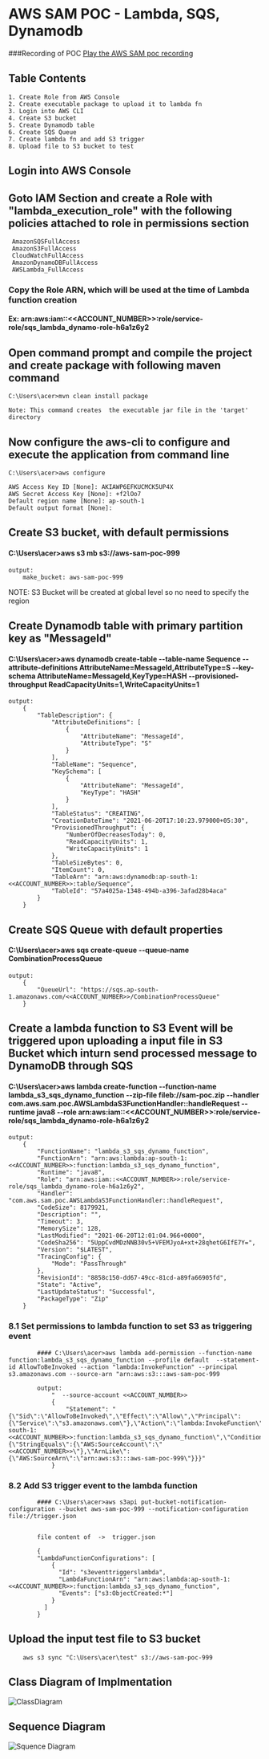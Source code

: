 # AWS SAM POC - Lambda, SQS, Dynamodb

###Recording of POC
[Play the AWS SAM poc recording](https://github.com/manojk1216/aws-sam-poc/blob/main/images/AWS_SAM_POC.mp4)

## Table Contents
	1. Create Role from AWS Console
	2. Create executable package to upload it to lambda fn
	3. Login into AWS CLI
	4. Create S3 bucket
	5. Create Dynamodb table
	6. Create SQS Queue
	7. Create lambda fn and add S3 trigger
	8. Upload file to S3 bucket to test
	

## Login into AWS Console

## Goto IAM Section and create a Role with "lambda_execution_role" with the following policies attached to role in permissions section
 
	 AmazonSQSFullAccess
	 AmazonS3FullAccess
	 CloudWatchFullAccess
	 AmazonDynamoDBFullAccess
	 AWSLambda_FullAccess
 
 ### Copy the Role ARN, which will be used at the time of Lambda function creation
		
#### Ex: arn:aws:iam::<<ACCOUNT_NUMBER>>:role/service-role/sqs_lambda_dynamo-role-h6a1z6y2

## Open command prompt and compile the project and create package with following maven command

	C:\Users\acer>mvn clean install package
	
	Note: This command creates  the executable jar file in the 'target' directory
	
## Now configure the aws-cli to configure and execute the application from command line
	
	C:\Users\acer>aws configure
	
	AWS Access Key ID [None]: AKIAWP6EFKUCMCK5UP4X
	AWS Secret Access Key [None]: +f2lOo7
	Default region name [None]: ap-south-1
	Default output format [None]:



## Create S3 bucket, with default permissions

#### C:\Users\acer>aws s3 mb s3://aws-sam-poc-999
	
	output:
		make_bucket: aws-sam-poc-999 

NOTE: S3 Bucket will be created at global level so no need to specify the region


## Create Dynamodb table with primary partition key as "MessageId"


#### C:\Users\acer>aws dynamodb create-table --table-name Sequence --attribute-definitions AttributeName=MessageId,AttributeType=S --key-schema AttributeName=MessageId,KeyType=HASH --provisioned-throughput ReadCapacityUnits=1,WriteCapacityUnits=1
	
	output:
		{
			"TableDescription": {
				"AttributeDefinitions": [
					{
						"AttributeName": "MessageId",
						"AttributeType": "S"
					}
				],
				"TableName": "Sequence",
				"KeySchema": [
					{
						"AttributeName": "MessageId",
						"KeyType": "HASH"
					}
				],
				"TableStatus": "CREATING",
				"CreationDateTime": "2021-06-20T17:10:23.979000+05:30",
				"ProvisionedThroughput": {
					"NumberOfDecreasesToday": 0,
					"ReadCapacityUnits": 1,
					"WriteCapacityUnits": 1
				},
				"TableSizeBytes": 0,
				"ItemCount": 0,
				"TableArn": "arn:aws:dynamodb:ap-south-1:<<ACCOUNT_NUMBER>>:table/Sequence",
				"TableId": "57a4025a-1348-494b-a396-3afad28b4aca"
			}
		}



## Create SQS Queue with default properties

#### C:\Users\acer>aws sqs create-queue --queue-name CombinationProcessQueue
	
	output:
		{
			"QueueUrl": "https://sqs.ap-south-1.amazonaws.com/<<ACCOUNT_NUMBER>>/CombinationProcessQueue"
		}


## Create a lambda function to S3 Event will be triggered upon uploading a input file in S3 Bucket which inturn send processed message to DynamoDB through SQS


#### C:\Users\acer>aws lambda create-function --function-name lambda_s3_sqs_dynamo_function --zip-file fileb://sam-poc.zip --handler com.aws.sam.poc.AWSLambdaS3FunctionHandler::handleRequest --runtime java8 --role arn:aws:iam::<<ACCOUNT_NUMBER>>:role/service-role/sqs_lambda_dynamo-role-h6a1z6y2

	output:
		{
			"FunctionName": "lambda_s3_sqs_dynamo_function",
			"FunctionArn": "arn:aws:lambda:ap-south-1:<<ACCOUNT_NUMBER>>:function:lambda_s3_sqs_dynamo_function",
			"Runtime": "java8",
			"Role": "arn:aws:iam::<<ACCOUNT_NUMBER>>:role/service-role/sqs_lambda_dynamo-role-h6a1z6y2",
			"Handler": "com.aws.sam.poc.AWSLambdaS3FunctionHandler::handleRequest",
			"CodeSize": 8179921,
			"Description": "",
			"Timeout": 3,
			"MemorySize": 128,
			"LastModified": "2021-06-20T12:01:04.966+0000",
			"CodeSha256": "5UppCvdMDzNNB30v5+VFEMJyoA+xt+28qhetG6IfE7Y=",
			"Version": "$LATEST",
			"TracingConfig": {
				"Mode": "PassThrough"
			},
			"RevisionId": "8858c150-dd67-49cc-81cd-a89fa66905fd",
			"State": "Active",
			"LastUpdateStatus": "Successful",
			"PackageType": "Zip"
		}


### 8.1 Set permissions to lambda function to set S3 as triggering event

			#### C:\Users\acer>aws lambda add-permission --function-name function:lambda_s3_sqs_dynamo_function --profile default  --statement-id AllowToBeInvoked --action "lambda:InvokeFunction" --principal s3.amazonaws.com --source-arn "arn:aws:s3:::aws-sam-poc-999
			
			output:
				"  --source-account <<ACCOUNT_NUMBER>>
				{
					"Statement": "{\"Sid\":\"AllowToBeInvoked\",\"Effect\":\"Allow\",\"Principal\":{\"Service\":\"s3.amazonaws.com\"},\"Action\":\"lambda:InvokeFunction\",\"Resource\":\"arn:aws:lambda:ap-south-1:<<ACCOUNT_NUMBER>>:function:lambda_s3_sqs_dynamo_function\",\"Condition\":{\"StringEquals\":{\"AWS:SourceAccount\":\"<<ACCOUNT_NUMBER>>\"},\"ArnLike\":{\"AWS:SourceArn\":\"arn:aws:s3:::aws-sam-poc-999\"}}}"
				}

### 8.2 Add S3 trigger event to the lambda function

			#### C:\Users\acer>aws s3api put-bucket-notification-configuration --bucket aws-sam-poc-999 --notification-configuration file://trigger.json


			file content of  ->  trigger.json 

			{
			"LambdaFunctionConfigurations": [
				{
				  "Id": "s3eventtriggerslambda",
				  "LambdaFunctionArn": "arn:aws:lambda:ap-south-1:<<ACCOUNT_NUMBER>>:function:lambda_s3_sqs_dynamo_function",
				  "Events": ["s3:ObjectCreated:*"]
				}
			  ]
			}
			

## Upload the input test file to S3 bucket
	
		aws s3 sync "C:\Users\acer\test" s3://aws-sam-poc-999

## Class Diagram of Implmentation
![ClassDiagram](https://github.com/manojk1216/aws-sam-poc/blob/main/images/ClassDiagram.png)

## Sequence Diagram
![Squence Diagram](https://github.com/manojk1216/aws-sam-poc/blob/main/images/Squence_diagram.png)
